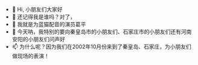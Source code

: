 - 👋 Hi, 小朋友们大家好
- 👀 还记得我是谁吗？对了，
- 🌱 我就是为蓝猫配音的演员葛平
- 💞️ 今天呐，我特别的要向秦皇岛市的小朋友们、石家庄市的小朋友们还有河南安阳的小朋友们问声好
- 📫 为什么呢？因为我们在2002年10月份来到了秦皇岛、石家庄，为小朋友们做现场的表演！

<!---
char16-t/char16-t is a ✨ special ✨ repository because its `README.md` (this file) appears on your GitHub profile.
You can click the Preview link to take a look at your changes.
--->
